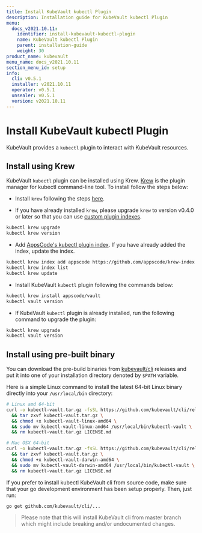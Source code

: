 ```yaml
---
title: Install KubeVault kubectl Plugin
description: Installation guide for KubeVault kubectl Plugin
menu:
  docs_v2021.10.11:
    identifier: install-kubevault-kubectl-plugin
    name: KubeVault kubectl Plugin
    parent: installation-guide
    weight: 30
product_name: kubevault
menu_name: docs_v2021.10.11
section_menu_id: setup
info:
  cli: v0.5.1
  installer: v2021.10.11
  operator: v0.5.1
  unsealer: v0.5.1
  version: v2021.10.11
---
```


# Install KubeVault kubectl Plugin

KubeVault provides a `kubectl` plugin to interact with KubeVault resources.

## Install using Krew

KubeVault `kubectl` plugin can be installed using Krew. [Krew](https://krew.sigs.k8s.io/) is the plugin manager for kubectl command-line tool. To install follow the steps below:

- Install `krew` following the steps [here](https://krew.sigs.k8s.io/docs/user-guide/setup/install/).

- If you have already installed `krew`, please upgrade `krew` to version v0.4.0 or later so that you can use [custom plugin indexes](https://krew.sigs.k8s.io/docs/user-guide/custom-indexes/).

```bash
kubectl krew upgrade
kubectl krew version
```

- Add [AppsCode's kubectl plugin index](https://github.com/appscode/krew-index). If you have already added the index, update the index.

```bash
kubectl krew index add appscode https://github.com/appscode/krew-index.git
kubectl krew index list
kubectl krew update
```

- Install KubeVault `kubectl` plugin following the commands below:

```bash
kubectl krew install appscode/vault
kubectl vault version
```

- If KubeVault `kubectl` plugin is already installed, run the following command to upgrade the plugin:

```bash
kubectl krew upgrade
kubectl vault version
```

## Install using pre-built binary

You can download the pre-build binaries from [kubevault/cli](https://github.com/kubevault/cli/releases) releases and put it into one of your installation directory denoted by `$PATH` variable.

Here is a simple Linux command to install the latest 64-bit Linux binary directly into your `/usr/local/bin` directory:

```bash
# Linux amd 64-bit
curl -o kubectl-vault.tar.gz -fsSL https://github.com/kubevault/cli/releases/download/{{< param "info.cli" >}}/kubectl-vault-linux-amd64.tar.gz \
  && tar zxvf kubectl-vault.tar.gz \
  && chmod +x kubectl-vault-linux-amd64 \
  && sudo mv kubectl-vault-linux-amd64 /usr/local/bin/kubectl-vault \
  && rm kubectl-vault.tar.gz LICENSE.md

# Mac OSX 64-bit
curl -o kubectl-vault.tar.gz -fsSL https://github.com/kubevault/cli/releases/download/{{< param "info.cli" >}}/kubectl-vault-darwin-amd64.tar.gz \
  && tar zxvf kubectl-vault.tar.gz \
  && chmod +x kubectl-vault-darwin-amd64 \
  && sudo mv kubectl-vault-darwin-amd64 /usr/local/bin/kubectl-vault \
  && rm kubectl-vault.tar.gz LICENSE.md
```

If you prefer to install kubectl KubeVault cli from source code, make sure that your go development environment has been setup properly. Then, just run:

```bash
go get github.com/kubevault/cli/...
```

>Please note that this will install KubeVault cli from master branch which might include breaking and/or undocumented changes.
